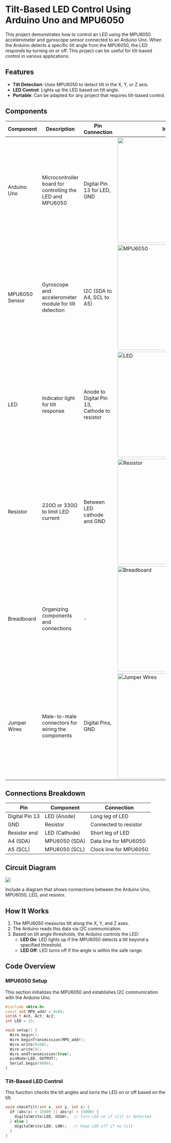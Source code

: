 # Tilt-Based LED Control Using Arduino Uno and MPU6050

This project demonstrates how to control an LED using the MPU6050 accelerometer and gyroscope sensor connected to an Arduino Uno. When the Arduino detects a specific tilt angle from the MPU6050, the LED responds by turning on or off. This project can be useful for tilt-based control in various applications.

## Features
- **Tilt Detection**: Uses MPU6050 to detect tilt in the X, Y, or Z axis.
- **LED Control**: Lights up the LED based on tilt angle.
- **Portable**: Can be adapted for any project that requires tilt-based control.

## Components 

| Component           | Description                                             | Pin Connection                | Image                                       |
|---------------------|---------------------------------------------------------|-------------------------------|---------------------------------------------|
| Arduino Uno         | Microcontroller board for controlling the LED and MPU6050 | Digital Pin 13 for LED, GND   | <img src="https://github.com/user-attachments/assets/a1a7b740-eb80-467c-aaae-e88018584c9d" width="330"> |
| MPU6050 Sensor      | Gyroscope and accelerometer module for tilt detection   | I2C (SDA to A4, SCL to A5)     | <img src="https://github.com/user-attachments/assets/62f5f655-a1e6-48eb-b8ba-319de83b77c3" alt="MPU6050" width="330"> |
| LED                 | Indicator light for tilt response                        | Anode to Digital Pin 13, Cathode to resistor | <img src="https://github.com/user-attachments/assets/265a4442-a139-4051-82f5-eb93e849d90a" alt="LED" width="330">  |
| Resistor            | 220Ω or 330Ω to limit LED current                       | Between LED cathode and GND    | <img src="https://github.com/user-attachments/assets/ce9a677e-3ba4-4b60-9420-2f1fa8915891" alt="Resistor" width="330">  |
| Breadboard          | Organizing components and connections                   | -                             | <img src="https://github.com/user-attachments/assets/0b694d76-3eea-4123-a352-6cec240d29b1" alt="Breadboard" width="330">  |
| Jumper Wires        | Male-to-male connectors for wiring the components       | Digital Pins, GND              | <img src="https://github.com/user-attachments/assets/b21f7fa1-e0f0-46e0-b93c-fa01bac3a849" alt="Jumper Wires" width="330">  |


## Connections Breakdown

| **Pin**      | **Component**    | **Connection**         |
|--------------|------------------|------------------------|
| Digital Pin 13 | LED (Anode)    | Long leg of LED       |
| GND          | Resistor         | Connected to resistor |
| Resistor end | LED (Cathode)    | Short leg of LED      |
| A4 (SDA)     | MPU6050 (SDA)    | Data line for MPU6050 |
| A5 (SCL)     | MPU6050 (SCL)    | Clock line for MPU6050 |

## Circuit Diagram
<img src="https://github.com/user-attachments/assets/1299b173-764b-415f-aef3-6cea27840ccd">

Include a diagram that shows connections between the Arduino Uno, MPU6050, LED, and resistor.
## How It Works
1. The MPU6050 measures tilt along the X, Y, and Z axes.
2. The Arduino reads this data via I2C communication.
3. Based on tilt angle thresholds, the Arduino controls the LED:
   - **LED On**: LED lights up if the MPU6050 detects a tilt beyond a specified threshold.
   - **LED Off**: LED turns off if the angle is within the safe range.

## Code Overview

### MPU6050 Setup
This section initializes the MPU6050 and establishes I2C communication with the Arduino Uno.

```cpp
#include <Wire.h>
const int MPU_addr = 0x68;
int16_t AcX, AcY, AcZ;
int LED = 13;

void setup() {
  Wire.begin();
  Wire.beginTransmission(MPU_addr);
  Wire.write(0x6B);
  Wire.write(0);
  Wire.endTransmission(true);
  pinMode(LED, OUTPUT);
  Serial.begin(9600);
}

```

### Tilt-Based LED Control
This function checks the tilt angles and turns the LED on or off based on the tilt.

```cpp
void checkTilt(int x, int y, int z) {
  if (abs(x) > 15000 || abs(y) > 15000) {
    digitalWrite(LED, HIGH);  // Turn LED on if tilt is detected
  } else {
    digitalWrite(LED, LOW);   // Keep LED off if no tilt
  }
}

```

